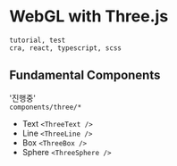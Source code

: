 # WebGL with Three.js 

```
tutorial, test
cra, react, typescript, scss
```
## Fundamental Components 
'진행중'   
`components/three/*`  
- Text `<ThreeText />`
- Line `<ThreeLine />`
- Box `<ThreeBox />`
- Sphere `<ThreeSphere />`